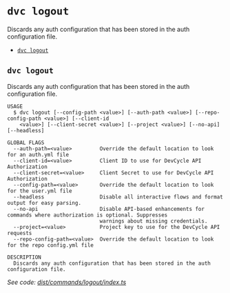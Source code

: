 `dvc logout`
============

Discards any auth configuration that has been stored in the auth configuration file.

* [`dvc logout`](#dvc-logout)

## `dvc logout`

Discards any auth configuration that has been stored in the auth configuration file.

```
USAGE
  $ dvc logout [--config-path <value>] [--auth-path <value>] [--repo-config-path <value>] [--client-id
    <value>] [--client-secret <value>] [--project <value>] [--no-api] [--headless]

GLOBAL FLAGS
  --auth-path=<value>         Override the default location to look for an auth.yml file
  --client-id=<value>         Client ID to use for DevCycle API Authorization
  --client-secret=<value>     Client Secret to use for DevCycle API Authorization
  --config-path=<value>       Override the default location to look for the user.yml file
  --headless                  Disable all interactive flows and format output for easy parsing.
  --no-api                    Disable API-based enhancements for commands where authorization is optional. Suppresses
                              warnings about missing credentials.
  --project=<value>           Project key to use for the DevCycle API requests
  --repo-config-path=<value>  Override the default location to look for the repo config.yml file

DESCRIPTION
  Discards any auth configuration that has been stored in the auth configuration file.
```

_See code: [dist/commands/logout/index.ts](https://github.com/DevCycleHQ/cli/blob/v4.6.10/dist/commands/logout/index.ts)_

